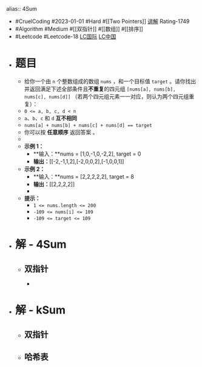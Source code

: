 alias:: 4Sum

- #CruelCoding #2023-01-01 #Hard #[[Two Pointers]] [讲解](https://youtu.be/stXRx71prEE) Rating-1749
- #Algorithm #Medium #[[双指针]] #[[数组]] #[[排序]]
- #Leetcode #Leetcode-18 [LC国际](https://leetcode.com/problems/4sum/) [LC中国](https://leetcode.cn/problems/4sum/)
- # 题目
	- 给你一个由 `n` 个整数组成的数组 `nums` ，和一个目标值 `target` 。请你找出并返回满足下述全部条件且**不重复**的四元组 `[nums[a], nums[b], nums[c], nums[d]]` （若两个四元组元素一一对应，则认为两个四元组重复）：
	- `0 <= a, b, c, d < n`
	- `a`、`b`、`c` 和 `d` **互不相同**
	- `nums[a] + nums[b] + nums[c] + nums[d] == target`
	- 你可以按 **任意顺序** 返回答案 。
	-
	- **示例 1：**
		- **输入：**nums = [1,0,-1,0,-2,2], target = 0
		- **输出：**[[-2,-1,1,2],[-2,0,0,2],[-1,0,0,1]]
	- **示例 2：**
		- **输入：**nums = [2,2,2,2,2], target = 8
		- **输出：**[[2,2,2,2]]
		-
	- **提示：**
		- `1 <= nums.length <= 200`
		- `-109 <= nums[i] <= 109`
		- `-109 <= target <= 109`
- # 解 - 4Sum
	- ## 双指针
		-
- # 解 - kSum
	- ## 双指针
	- ## 哈希表